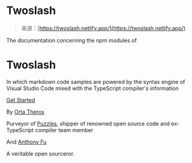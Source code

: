 <!--yml
category: 未分类
date: 2024-05-27 15:07:56
-->

# Twoslash

> 来源：[https://twoslash.netlify.app/](https://twoslash.netlify.app/)

The documentation concerning
the npm modules of

# Twoslash

In which markdown code samples are powered by
the syntax engine of Visual Studio Code
mixed with the TypeScript compiler's information

[Get Started](/guide/)

By [Orta Therox](https://orta.io)

Purveyor of [Puzzles](https://puzzmo.com/), shipper of renowned open source code
and ex-TypeScript compiler team member

And [Anthony Fu](https://antfu.me)

A veritable open sourceror.